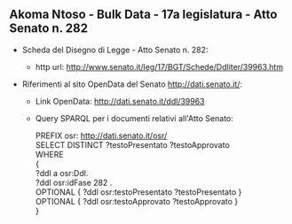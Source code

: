 ## Akoma Ntoso - Bulk Data - 17a legislatura - Atto Senato n. 282 ##

* Scheda del Disegno di Legge - Atto Senato n. 282:
	* http url: http://www.senato.it/leg/17/BGT/Schede/Ddliter/39963.htm

* Riferimenti al sito OpenData del Senato http://dati.senato.it/:
	* Link OpenData: http://dati.senato.it/ddl/39963
	* Query SPARQL per i documenti relativi all'Atto Senato:

        PREFIX osr: <http://dati.senato.it/osr/>  
		SELECT DISTINCT ?testoPresentato ?testoApprovato  
		WHERE  
		{  
		    ?ddl a osr:Ddl.  
		    ?ddl osr:idFase 282 .  
		    OPTIONAL { ?ddl osr:testoPresentato ?testoPresentato }  
		    OPTIONAL { ?ddl osr:testoApprovato ?testoApprovato }  
		}
		